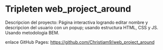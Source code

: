 # Tripleten web_project_around

Descripcion del proyecto: Página interactiva logrando editar nombre y descripcion del usuario con un popup; usando estructura HTML, CSS y JS. Usando metodologia BEM.

enlace GitHub Pages: https://github.com/Christiam9/web_project_around
